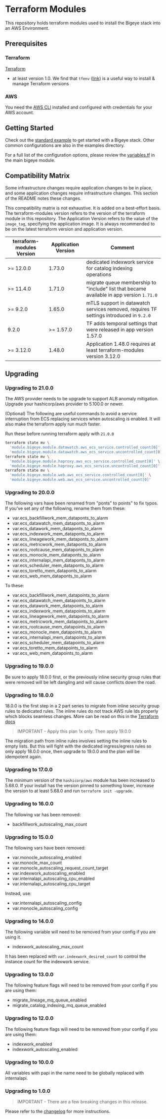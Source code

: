 # Terraform Modules

This repository holds terraform modules used to install
the Bigeye stack into an AWS Environment.

## Prerequisites

### Terraform

[Terraform](https://developer.hashicorp.com/terraform/tutorials/aws-get-started/install-cli#install-terraform)

- at least version 1.0. We find that
  `tfenv` ([link](https://github.com/tfutils/tfenv)) is a useful way to install
  & manage Terraform versions

### AWS

You need the [AWS CLI](https://docs.aws.amazon.com/cli/latest/userguide/getting-started-install.html)
installed and configured with credentials for your AWS account.

## Getting Started

Check out the [standard example](./examples/standard/) to get started with
a Bigeye stack. Other common configurations are also in the examples directory.

For a full list of the configuration options, please review the
[variables.tf](./modules/bigeye/variables.tf) in the main bigeye module.

## Compatibility Matrix

Some infrastructure changes require application changes to be in place,
and some application changes require infrastructure changes. This section
of the README notes these changes.

This compatibility matrix is not exhaustive. It is added on a
best-effort basis. The terraform-modules version refers to the version
of the terraform module in this repository. The Application Version refers
to the value of the `image_tag`, specifying the application image.
It is always recommended to be on the latest
terraform version and application version.

| terraform-modules Version | Application Version | Comment                                                                                  |
|---------------------------|---------------------|------------------------------------------------------------------------------------------|
| >= 12.0.0                 | 1.73.0              | dedicated indexwork service for catalog indexing operations                              |
| >= 11.4.0                 | 1.71.0              | migrate queue membership to "include" list that became available in app version `1.71.0` |
| >= 9.2.0                  | 1.65.0              | mTLS support in datawatch services removed, requires TF settings introduced in `9.2.0`   |
| 9.2.0                     | >= 1.57.0           | TF adds temporal settings that were released in app version 1.57.0                       |
| >= 3.12.0                 | 1.48.0              | Application 1.48.0 requires at least terraform-modules version 3.12.0                    |

## Upgrading

### Upgrading to 21.0.0

The AWS provider needs to be upgrade to support ALB anomaly mitigation.
Upgrade your hashicorp/aws provider to 5.100.0 or newer.

(Optional) The following are useful commands to avoid a service interruption
from ECS replacing services when autoscaling is enabled.  It will also make
the terraform apply run much faster.

Run these before running terraform apply with `21.0.0`

```bash
terraform state mv \
  'module.bigeye.module.datawatch.aws_ecs_service.controlled_count[0]' \
  'module.bigeye.module.datawatch.aws_ecs_service.uncontrolled_count[0]'
terraform state mv \
  'module.bigeye.module.haproxy.aws_ecs_service.controlled_count[0]' \
  'module.bigeye.module.haproxy.aws_ecs_service.uncontrolled_count[0]'
terraform state mv \
  'module.bigeye.module.web.aws_ecs_service.controlled_count[0]' \
  'module.bigeye.module.web.aws_ecs_service.uncontrolled_count[0]'   
```

### Upgrading to 20.0.0

The following vars have been renamed from "ponts" to points" to fix typos.
If you've set any of the following, rename them from these:

- var.ecs_backfillwork_mem_dataponts_to_alarm
- var.ecs_datawatch_mem_dataponts_to_alarm
- var.ecs_datawork_mem_dataponts_to_alarm
- var.ecs_indexwork_mem_dataponts_to_alarm
- var.ecs_lineagework_mem_dataponts_to_alarm
- var.ecs_metricwork_mem_dataponts_to_alarm
- var.ecs_rootcause_mem_dataponts_to_alarm
- var.ecs_monocle_mem_dataponts_to_alarm
- var.ecs_internalapi_mem_dataponts_to_alarm
- var.ecs_scheduler_mem_dataponts_to_alarm
- var.ecs_toretto_mem_dataponts_to_alarm
- var.ecs_web_mem_dataponts_to_alarm

To these:

- var.ecs_backfillwork_mem_datapoints_to_alarm
- var.ecs_datawatch_mem_datapoints_to_alarm
- var.ecs_datawork_mem_datapoints_to_alarm
- var.ecs_indexwork_mem_datapoints_to_alarm
- var.ecs_lineagework_mem_datapoints_to_alarm
- var.ecs_metricwork_mem_datapoints_to_alarm
- var.ecs_rootcause_mem_datapoints_to_alarm
- var.ecs_monocle_mem_datapoints_to_alarm
- var.ecs_internalapi_mem_datapoints_to_alarm
- var.ecs_scheduler_mem_datapoints_to_alarm
- var.ecs_toretto_mem_datapoints_to_alarm
- var.ecs_web_mem_datapoints_to_alarm

### Upgrading to 19.0.0

Be sure to apply 18.0.0 first, or the previously inline security group
rules that were removed will be left dangling and will cause conflicts
down the road.

### Upgrading to 18.0.0

18.0.0 is the first step in a 2 part series to migrate from inline security
group rules to dedicated rules.  The inline rules do not track AWS rule Ids
properly which blocks seamless changes.  More can be read on this in the
[Terraform docs](https://registry.terraform.io/providers/hashicorp/aws/latest/docs/resources/vpc_security_group_ingress_rule)

> IMPORTANT - Apply this plan 1x only.  Then apply 19.0.0

The migration path from inline rules involves setting the inline rules to
empty lists. But this will fight with the dedicated ingress/egress rules so
only apply 18.0.0 once, then upgrade to 19.0.0 and the plan will be
idempotent again.

### Upgrading to 17.0.0

The minimum version of the `hashicorp/aws` module has been increased to
5.68.0.  If your install has the version pinned to something lower,
increase the version to at least 5.68.0 and run `terraform init -upgrade`.

### Upgrading to 16.0.0

The following var has been removed:

- backfillwork_autoscaling_max_count

### Upgrading to 15.0.0

The following vars have been removed:

- var.monocle_autoscaling_enabled
- var.monocle_max_count
- var.monocle_autoscaling_request_count_target
- var.indexwork_autoscaling_enabled
- var.internalapi_autoscaling_cpu_enabled
- var.internalapi_autoscaling_cpu_target

Instead, use:

- var.internalapi_autoscaling_config
- var.monocle_autoscaling_config

### Upgrading to 14.0.0

The following variable will need to be removed from your config if you
are using it.

- indexwork_autoscaling_max_count

It has been replaced with `var.indexwork_desired_count` to control the
instance count for the indexwork service.

### Upgrading to 13.0.0

The following feature flags will need to be removed from your config if you
are using them:

- migrate_lineage_mq_queue_enabled
- migrate_catalog_indexing_mq_queue_enabled

### Upgrading to 12.0.0

The following feature flags will need to be removed from your config if you
are using them:

- indexwork_enabled
- indexwork_autoscaling_enabled

### Upgrading to 10.0.0

All variables with papi in the name need to be globally replaced with internalapi.

### Upgrading to 1.0.0

> IMPORTANT - There are a few breaking changes in this release.

Please refer to the [changelog](./CHANGELOG.md#100-2023-12-22)
for more instructions.
